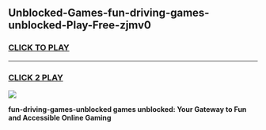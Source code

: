 
## Unblocked-Games-fun-driving-games-unblocked-Play-Free-zjmv0
<h3>
<a href="https://premium76.site?title=fun-driving-games-unblocked&ref=21A">CLICK TO PLAY</a></h3>
<hr>

<h3>
<a href="https://premium76.site?title=fun-driving-games-unblocked&ref=21A">CLICK 2 PLAY</a>
  
</h3>

<a href="https://premium76.site?title=fun-driving-games-unblocked&ref=21A"><img src="https://clearcache.store/games.png"></a>


**fun-driving-games-unblocked games unblocked: Your Gateway to Fun and Accessible Online Gaming**

